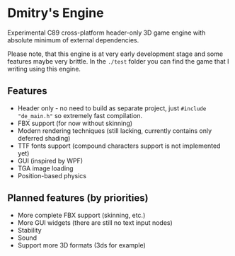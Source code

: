 # Dmitry's Engine

Experimental C89 cross-platform header-only 3D game engine with absolute minimum of external dependencies.

Please note, that this engine is at very early development stage and some features maybe very brittle. In the `./test` folder you can find the game that I writing using this engine.

## Features
- Header only - no need to build as separate project, just `#include "de_main.h"` so extremely fast compilation.
- FBX support (for now without skinning)
- Modern rendering techniques (still lacking, currently contains only deferred shading)
- TTF fonts support (compound characters support is not implemented yet)
- GUI (inspired by WPF)
- TGA image loading
- Position-based physics

## Planned features (by priorities)
- More complete FBX support (skinning, etc.)
- More GUI widgets (there are still no text input nodes)
- Stability
- Sound 
- Support more 3D formats (3ds for example)
